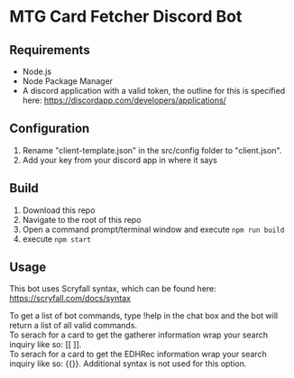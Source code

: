 # MTG Card Fetcher Discord Bot

## Requirements
* Node.js
* Node Package Manager
* A discord application with a valid token, the outline for this is specified here: https://discordapp.com/developers/applications/

## Configuration
1) Rename "client-template.json" in the src/config folder to "client.json".  
2) Add your key from your discord app in where it says <INSERT TOKEN HERE>

## Build
1) Download this repo  
2) Navigate to the root of this repo  
3) Open a command prompt/terminal window and execute `npm run build`  
5) execute `npm start`  

## Usage

This bot uses Scryfall syntax, which can be found here: https://scryfall.com/docs/syntax

To get a list of bot commands, type !help in the chat box and the bot will return a list of all valid commands.  
To serach for a card to get the gatherer information wrap your search inquiry like so: [[<CARDNAME> <additional syntax>]].  
To serach for a card to get the EDHRec information wrap your search inquiry like so: {{<CARDNAME>}}. Additional syntax is not used for this option.  